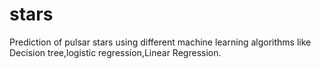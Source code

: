 # stars
Prediction of pulsar stars using different machine learning algorithms like Decision tree,logistic regression,Linear Regression.
